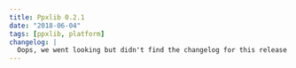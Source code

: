 ```yaml
---
title: Ppxlib 0.2.1
date: "2018-06-04"
tags: [ppxlib, platform]
changelog: |
  Oops, we went looking but didn't find the changelog for this release 🙈
---
```

